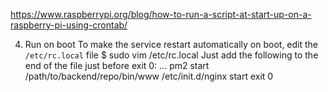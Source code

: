 
https://www.raspberrypi.org/blog/how-to-run-a-script-at-start-up-on-a-raspberry-pi-using-crontab/



4. Run on boot
To make the service restart automatically on boot, edit the `/etc/rc.local` file
$ sudo vim /etc/rc.local
Just add the following to the end of the file just before exit 0:
...
pm2 start /path/to/backend/repo/bin/www
/etc/init.d/nginx start
exit 0